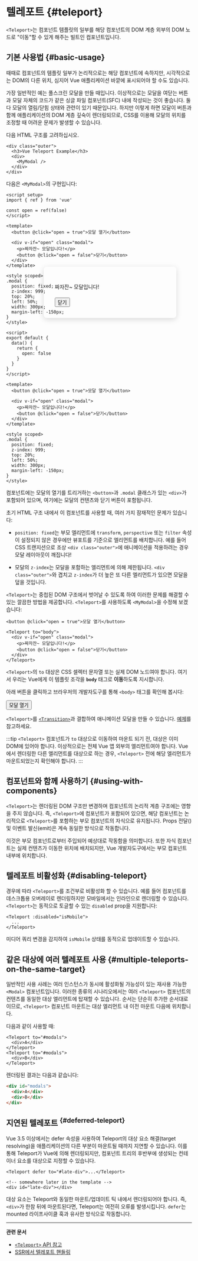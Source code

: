 # 텔레포트 {#teleport}

`<Teleport>`는 컴포넌트 템플릿의 일부를 해당 컴포넌트의 DOM 계층 외부의 DOM 노드로 "이동"할 수 있게 해주는 빌트인 컴포넌트입니다.

## 기본 사용법 {#basic-usage}

때때로 컴포넌트의 템플릿 일부가 논리적으로는 해당 컴포넌트에 속하지만, 시각적으로는 DOM의 다른 위치, 심지어 Vue 애플리케이션 바깥에 표시되어야 할 수도 있습니다.

가장 일반적인 예는 풀스크린 모달을 만들 때입니다. 이상적으로는 모달을 여닫는 버튼과 모달 자체의 코드가 같은 싱글 파일 컴포넌트(SFC) 내에 작성되는 것이 좋습니다. 둘 다 모달의 열림/닫힘 상태와 관련이 있기 때문입니다. 하지만 이렇게 하면 모달이 버튼과 함께 애플리케이션의 DOM 계층 깊숙이 렌더링되므로, CSS를 이용해 모달의 위치를 조정할 때 어려운 문제가 발생할 수 있습니다.

다음 HTML 구조를 고려하십시오.

```vue-html
<div class="outer">
  <h3>Vue Teleport Example</h3>
  <div>
    <MyModal />
  </div>
</div>
```

다음은 `<MyModal>`의 구현입니다:

<div class="composition-api">

```vue
<script setup>
import { ref } from 'vue'

const open = ref(false)
</script>

<template>
  <button @click="open = true">모달 열기</button>

  <div v-if="open" class="modal">
    <p>짜자잔~ 모달입니다!</p>
    <button @click="open = false">닫기</button>
  </div>
</template>

<style scoped>
.modal {
  position: fixed;
  z-index: 999;
  top: 20%;
  left: 50%;
  width: 300px;
  margin-left: -150px;
}
</style>
```

</div>
<div class="options-api">

```vue
<script>
export default {
  data() {
    return {
      open: false
    }
  }
}
</script>

<template>
  <button @click="open = true">모달 열기</button>

  <div v-if="open" class="modal">
    <p>짜자잔~ 모달입니다!</p>
    <button @click="open = false">닫기</button>
  </div>
</template>

<style scoped>
.modal {
  position: fixed;
  z-index: 999;
  top: 20%;
  left: 50%;
  width: 300px;
  margin-left: -150px;
}
</style>
```

</div>

컴포넌트에는 모달의 열기를 트리거하는 `<button>`과 `.modal` 클래스가 있는 `<div>`가 포함되어 있으며,
여기에는 모달의 컨텐츠와 닫기 버튼이 포함됩니다.

초기 HTML 구조 내에서 이 컴포넌트를 사용할 때, 여러 가지 잠재적인 문제가 있습니다:

- `position: fixed`는 부모 엘리먼트에 `transform`, `perspective` 또는 `filter` 속성이 설정되지 않은 경우에만 뷰포트를 기준으로 엘리먼트를 배치합니다.
  예를 들어 CSS 트랜지션으로 조상 `<div class="outer">`에 애니메이션을 적용하려는 경우 모달 레이아웃이 깨집니다!

- 모달의 `z-index`는 모달을 포함하는 엘리먼트에 의해 제한됩니다.
  `<div class="outer">`와 겹치고 `z-index`가 더 높은 또 다른 엘리먼트가 있으면 모달을 덮을 것입니다.

`<Teleport>`는 중첩된 DOM 구조에서 벗어날 수 있도록 하여 이러한 문제를 해결할 수 있는 깔끔한 방법을 제공합니다. `<Teleport>`를 사용하도록 `<MyModal>`을 수정해 보겠습니다:

```vue-html{3,8}
<button @click="open = true">모달 열기</button>

<Teleport to="body">
  <div v-if="open" class="modal">
    <p>짜자잔~ 모달입니다!</p>
    <button @click="open = false">닫기</button>
  </div>
</Teleport>
```

`<Teleport>`의 `to` 대상은 CSS 셀렉터 문자열 또는 실제 DOM 노드여야 합니다.
여기서 우리는 Vue에게 이 템플릿 조각을 **`body`** 태그로 **이동**하도록 지시합니다.

아래 버튼을 클릭하고 브라우저의 개발자도구를 통해 `<body>` 태그를 확인해 봅시다:

<script setup>
import { ref } from 'vue'
const open = ref(false)
</script>

<div class="demo">
  <button @click="open = true">모달 열기</button>
  <ClientOnly>
    <Teleport to="body">
      <div v-if="open" class="demo modal-demo">
        <p style="margin-bottom:20px">짜자잔~ 모달입니다!</p>
        <button @click="open = false">닫기</button>
      </div>
    </Teleport>
  </ClientOnly>
</div>

<style>
.modal-demo {
  position: fixed;
  z-index: 999;
  top: 20%;
  left: 50%;
  width: 300px;
  margin-left: -150px;
  background-color: var(--vt-c-bg);
  padding: 30px;
  border-radius: 8px;
  box-shadow: 0 4px 16px rgba(0, 0, 0, 0.15);
}
</style>

`<Teleport>`를 [`<Transition>`](./transition)과 결합하여 애니메이션 모달을 만들 수 있습니다.
[예제](/examples/#modal)를 참고하세요.

:::tip
`<Teleport>` 컴포넌트가 `to` 대상으로 이동하여 마운트 되기 전, 대상은 이미 DOM에 있어야 합니다.
이상적으로는 전체 Vue 앱 외부의 엘리먼트여야 합니다.
Vue에서 렌더링한 다른 엘리먼트를 대상으로 하는 경우, `<Teleport>` 전에 해당 엘리먼트가 마운트되었는지 확인해야 합니다.
:::

## 컴포넌트와 함께 사용하기 {#using-with-components}

`<Teleport>`는 렌더링된 DOM 구조만 변경하며 컴포넌트의 논리적 계층 구조에는 영향을 주지 않습니다.
즉, `<Teleport>`에 컴포넌트가 포함되어 있으면, 해당 컴포넌트는 논리적으로 `<Teleport>`를 포함하는 부모 컴포넌트의 자식으로 유지됩니다.
Props 전달() 및 이벤트 발신(emit)은 계속 동일한 방식으로 작동합니다.

이것은 부모 컴포넌트로부터 주입되어 예상대로 작동함을 의미합니다.
또한 자식 컴포넌트는 실제 컨텐츠가 이동한 위치에 배치되지만, Vue 개발자도구에서는 부모 컴포넌트 내부에 위치합니다.

## 텔레포트 비활성화 {#disabling-teleport}

경우에 따라 `<Teleport>`를 조건부로 비활성화 할 수 있습니다.
예를 들어 컴포넌트를 데스크톱용 오버레이로 렌더링하지만 모바일에서는 인라인으로 렌더링할 수 있습니다.
`<Teleport>`는 동적으로 토글할 수 있는 `disabled` prop을 지원합니다:

```vue-html
<Teleport :disabled="isMobile">
  ...
</Teleport>
```

미디어 쿼리 변경을 감지하여 `isMobile` 상태를 동적으로 업데이트할 수 있습니다.

## 같은 대상에 여러 텔레포트 사용 {#multiple-teleports-on-the-same-target}

일반적인 사용 사례는 여러 인스턴스가 동시에 활성화될 가능성이 있는 재사용 가능한 `<Modal>` 컴포넌트입니다.
이러한 종류의 시나리오에서는 여러 `<Teleport>` 컴포넌트의 컨텐츠를 동일한 대상 엘리먼트에 탑재할 수 있습니다.
순서는 단순히 추가한 순서대로 이므로, `<Teleport>` 컴포넌트 마운트는 대상 엘리먼트 내 이전 마운트 다음에 위치합니다.

다음과 같이 사용할 때:

```vue-html
<Teleport to="#modals">
  <div>A</div>
</Teleport>
<Teleport to="#modals">
  <div>B</div>
</Teleport>
```

렌더링된 결과는 다음과 같습니다:

```html
<div id="modals">
  <div>A</div>
  <div>B</div>
</div>
```

##   지연된 텔레포트 <sup class="vt-badge" data-text="3.5+"/> {#deferred-teleport}

Vue 3.5 이상에서는 defer 속성을 사용하여 Teleport의 대상 요소 해결(target resolving)을 애플리케이션의 다른 부분이 마운트될 때까지 지연할 수 있습니다. 이를 통해 Teleport가 Vue에 의해 렌더링되지만, 컴포넌트 트리의 후반부에 생성되는 컨테이너 요소를 대상으로 지정할 수 있습니다.

```vue-html
<Teleport defer to="#late-div">...</Teleport>

<!-- somewhere later in the template -->
<div id="late-div"></div>
```

대상 요소는 Teleport와 동일한 마운트/업데이트 틱 내에서 렌더링되어야 합니다. 즉, `<div>`가 한참 뒤에 마운트된다면, Teleport는 여전히 오류를 발생시킵니다. `defer`는 mounted 라이프사이클 훅과 유사한 방식으로 작동합니다.

---

**관련 문서**

- [`<Teleport>` API 참고](/api/built-in-components#teleport)
- [SSR에서 텔레포트 핸들링](/guide/scaling-up/ssr#teleport)
